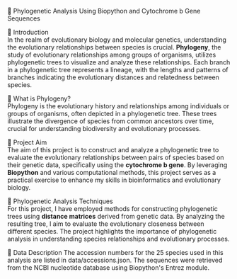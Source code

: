 🧬 Phylogenetic Analysis Using Biopython and Cytochrome b Gene Sequences

📘 Introduction  
In the realm of evolutionary biology and molecular genetics, understanding the evolutionary relationships between species is crucial. **Phylogeny**, the study of evolutionary relationships among groups of organisms, utilizes phylogenetic trees to visualize and analyze these relationships. Each branch in a phylogenetic tree represents a lineage, with the lengths and patterns of branches indicating the evolutionary distances and relatedness between species.

🌳 What is Phylogeny?  
Phylogeny is the evolutionary history and relationships among individuals or groups of organisms, often depicted in a phylogenetic tree. These trees illustrate the divergence of species from common ancestors over time, crucial for understanding biodiversity and evolutionary processes.

🎯 Project Aim  
The aim of this project is to construct and analyze a phylogenetic tree to evaluate the evolutionary relationships between pairs of species based on their genetic data, specifically using the **cytochrome b gene**. By leveraging **Biopython** and various computational methods, this project serves as a practical exercise to enhance my skills in bioinformatics and evolutionary biology.

🔬 Phylogenetic Analysis Techniques  
For this project, I have employed methods for constructing phylogenetic trees using **distance matrices** derived from genetic data. By analyzing the resulting tree, I aim to evaluate the evolutionary closeness between different species. The project highlights the importance of phylogenetic analysis in understanding species relationships and evolutionary processes.

📂 Data Description
The accession numbers for the 25 species used in this analysis are listed in data/accessions.json. The sequences were retrieved from the NCBI nucleotide database using Biopython's Entrez module.
